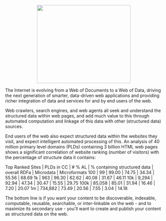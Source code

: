 <p align="center">
  <img src="http://www.newyorker.com/wp-content/uploads/2012/05/Google-knowledge-graph.jpg" 
  width="300px" height="250px" />
</p>


The Internet is evolving from a Web of Documents to a Web of Data, driving the next generation of smarter, data-driven web applications and providing richer integration of data and services for and by end users of the web.  

Web crawlers, search engines, and web agents all seek and understand the structured data within web pages, and add much value to this  through automated computation and linkage of this data with other (structured data) sources. 

End users of the web also expect structured data within the websites they visit, and expect intelligent automated processing of this. An analysis of 40 million primary level domains (PLDs) containing 3 billion HTML web pages shows a significant correlation of website ranking (number of visitors)  with the percentage of structure data it contains:

Top Ranked Sites |  PLDs in CC | # % AL |  % containing structured data | overall RDFa |  Microdata | Microformats
100     | 99        |  99.00 | 74.75    | 34.34   | 55.56   | 68.69
1k      | 963       |  96.30 | 62.62    | 40.08   |  31.67  | 46.11
10k     |  9,294    |  92.94 |  47.34   | 30.47   | 15.55   | 29.75
100k    |  85,058   |  85.01 |  31.94   | 16.46   |  7.20   | 20.07
1m      |  734,882  |  73.49 |  20.56   |  7.55   | 3.04    | 14.18


The bottom line is if you want your content to be discoverable, indexable, computable, reusable, searchable, or inter-linkable on the web - and to maximize its secondary use - you'll want to create and publish your content as structured data on the web.
